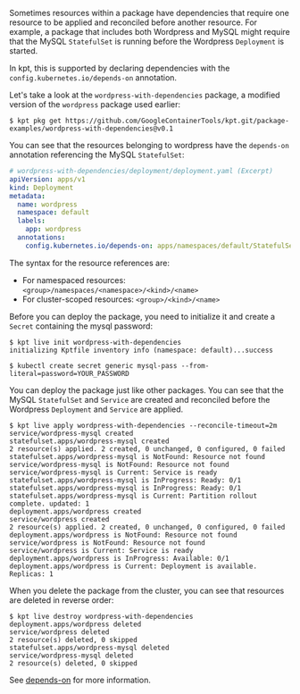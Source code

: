 Sometimes resources within a package have dependencies that require
one resource to be applied and reconciled before another resource.
For example, a package that includes both Wordpress and MySQL might
require that the MySQL `StatefulSet` is running before the Wordpress
`Deployment` is started.

In kpt, this is supported by declaring dependencies with the 
`config.kubernetes.io/depends-on` annotation.

Let's take a look at the `wordpress-with-dependencies` package, a modified
version of the `wordpress` package used earlier:

```shell
$ kpt pkg get https://github.com/GoogleContainerTools/kpt.git/package-examples/wordpress-with-dependencies@v0.1
```

You can see that the resources belonging to wordpress have
the `depends-on` annotation  referencing the MySQL `StatefulSet`:

```yaml
# wordpress-with-dependencies/deployment/deployment.yaml (Excerpt)
apiVersion: apps/v1
kind: Deployment
metadata:
  name: wordpress
  namespace: default
  labels:
    app: wordpress
  annotations:
    config.kubernetes.io/depends-on: apps/namespaces/default/StatefulSet/wordpress-mysql
```

The syntax for the resource references are:
 * For namespaced resources: `<group>/namespaces/<namespace>/<kind>/<name>`
 * For cluster-scoped resources: `<group>/<kind>/<name>`

Before you can deploy the package, you need to initialize it and create a `Secret`
containing the mysql password:

```shell
$ kpt live init wordpress-with-dependencies
initializing Kptfile inventory info (namespace: default)...success

$ kubectl create secret generic mysql-pass --from-literal=password=YOUR_PASSWORD
```

You can deploy the package just like other packages. You can see that the MySQL `StatefulSet`
and `Service` are created and reconciled before the Wordpress `Deployment` and `Service` are applied.

```shell
$ kpt live apply wordpress-with-dependencies --reconcile-timeout=2m
service/wordpress-mysql created
statefulset.apps/wordpress-mysql created
2 resource(s) applied. 2 created, 0 unchanged, 0 configured, 0 failed
statefulset.apps/wordpress-mysql is NotFound: Resource not found
service/wordpress-mysql is NotFound: Resource not found
service/wordpress-mysql is Current: Service is ready
statefulset.apps/wordpress-mysql is InProgress: Ready: 0/1
statefulset.apps/wordpress-mysql is InProgress: Ready: 0/1
statefulset.apps/wordpress-mysql is Current: Partition rollout complete. updated: 1
deployment.apps/wordpress created
service/wordpress created
2 resource(s) applied. 2 created, 0 unchanged, 0 configured, 0 failed
deployment.apps/wordpress is NotFound: Resource not found
service/wordpress is NotFound: Resource not found
service/wordpress is Current: Service is ready
deployment.apps/wordpress is InProgress: Available: 0/1
deployment.apps/wordpress is Current: Deployment is available. Replicas: 1
```

When you delete the package from the cluster, you can see that
resources are deleted in reverse order:
```shell
$ kpt live destroy wordpress-with-dependencies
deployment.apps/wordpress deleted
service/wordpress deleted
2 resource(s) deleted, 0 skipped
statefulset.apps/wordpress-mysql deleted
service/wordpress-mysql deleted
2 resource(s) deleted, 0 skipped
```

See [depends-on] for more information.

[depends-on]:
  /reference/annotations/depends-on/
